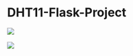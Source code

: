 # DHT11-Flask-Project

<img src="https://github.com/SaadAhmedSalim/DHT11-Flask-Project/blob/main/test.jpg">

<br>
<br>

<img src ="https://github.com/SaadAhmedSalim/DHT11-Flask-Project/blob/main/test%20modified.JPG">
